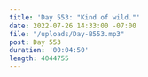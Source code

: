 ```yaml
---
title: 'Day 553: "Kind of wild."'
date: 2022-07-26 14:33:00 -07:00
file: "/uploads/Day-B553.mp3"
post: Day 553
duration: '00:04:50'
length: 4044755
---
```


